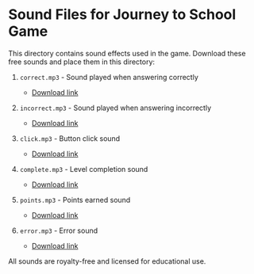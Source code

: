 # Sound Files for Journey to School Game

This directory contains sound effects used in the game. Download these free sounds and place them in this directory:

1. `correct.mp3` - Sound played when answering correctly
   - [Download link](https://freesound.org/people/LittleRobotSoundFactory/sounds/270333/)

2. `incorrect.mp3` - Sound played when answering incorrectly
   - [Download link](https://freesound.org/people/LittleRobotSoundFactory/sounds/270334/)

3. `click.mp3` - Button click sound
   - [Download link](https://freesound.org/people/Jsfxr/sounds/541947/)

4. `complete.mp3` - Level completion sound
   - [Download link](https://freesound.org/people/LittleRobotSoundFactory/sounds/270402/)

5. `points.mp3` - Points earned sound
   - [Download link](https://freesound.org/people/LittleRobotSoundFactory/sounds/270303/)

6. `error.mp3` - Error sound
   - [Download link](https://freesound.org/people/LittleRobotSoundFactory/sounds/270340/)

All sounds are royalty-free and licensed for educational use.
